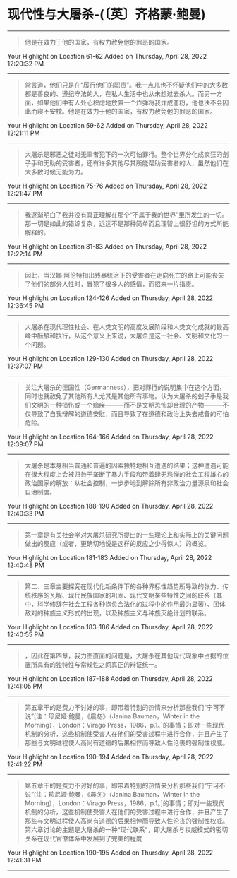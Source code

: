 # 现代性与大屠杀-(〔英〕齐格蒙·鲍曼)

---

> 他是在效力于他的国家，有权力赦免他的罪恶的国家。

Your Highlight on Location 61-62 Added on Thursday, April 28, 2022 12:20:32 PM

---

> 常言道，他们只是在“履行他们的职责”。我一点儿也不怀疑他们中的大多数都是善良的、遵纪守法的人，在私人生活中也从未想过去杀人。而另一方面，如果他们中有人处心积虑地放置一个炸弹将我炸成齑粉，他也决不会因此而寝不安枕。他是在效力于他的国家，有权力赦免他的罪恶的国家。

Your Highlight on Location 59-62 Added on Thursday, April 28, 2022 12:21:11 PM

---

> 大屠杀是邪恶之徒对无辜者犯下的一次可怕罪行。整个世界分化成疯狂的刽子手和无助的受害者，还有许多其他尽其所能帮助受害者的人，虽然他们在大多数时候无能为力。

Your Highlight on Location 75-76 Added on Thursday, April 28, 2022 12:21:47 PM

---

> 我逐渐明白了我并没有真正理解在那个“不属于我的世界”里所发生的一切。那一切是如此的错综复杂，远远不是那种简单而且理智上很舒坦的方式所能解释的。

Your Highlight on Location 81-83 Added on Thursday, April 28, 2022 12:22:14 PM

---

> 因此，当汉娜·阿伦特指出残暴统治下的受害者在走向死亡的路上可能丧失了他们的部分人性时，冒犯了很多人的感情，而招来一片指责。

Your Highlight on Location 124-126 Added on Thursday, April 28, 2022 12:36:45 PM

---

> 大屠杀在现代理性社会、在人类文明的高度发展阶段和人类文化成就的最高峰中酝酿和执行，从这个意义上来说，大屠杀是这一社会、文明和文化的一个问题。

Your Highlight on Location 129-130 Added on Thursday, April 28, 2022 12:37:07 PM

---

> 关注大屠杀的德国性（Germanness），把对罪行的说明集中在这个方面，同时也就赦免了其他所有人尤其是其他所有事物。认为大屠杀的刽子手是我们文明的一种损伤或一个痼疾———而不是文明恐怖却合理的产物———不仅导致了自我辩解的道德安慰，而且导致了在道德和政治上失去戒备的可怕危险。

Your Highlight on Location 164-166 Added on Thursday, April 28, 2022 12:39:07 PM

---

> 大屠杀是本身相当普通和普遍的因素独特地相互遭遇的结果；这种遭遇可能在很大程度上会被归咎于垄断了暴力手段和带着肆无忌惮的社会工程雄心的政治国家的解放：从社会控制，一步步地到解除所有非政治力量源泉和社会自治制度。

Your Highlight on Location 188-190 Added on Thursday, April 28, 2022 12:40:33 PM

---

> 第一章是有关社会学对大屠杀研究所提出的一些理论上和实际上的关键问题做出的反应（或者，更确切地说是这样的反应之少得惊人）的概览。

Your Highlight on Location 181-183 Added on Thursday, April 28, 2022 12:40:48 PM

---

> 第二、三章主要探究在现代化新条件下的各种界标性趋势所导致的张力、传统秩序的瓦解、现代民族国家的巩固、现代文明某些特性之间的联系（其中，科学修辞在社会工程各种抱负合法化的过程中的作用最为显著）、团体敌对的种族主义形式的出现，以及种族主义与种族灭绝计划的联系。

Your Highlight on Location 183-186 Added on Thursday, April 28, 2022 12:40:55 PM

---

> ，因此在第四章，我力图直面的问题是，大屠杀在其他现代现象中占据的位置所具有的独特性与常规性之间真正的辩证统一。

Your Highlight on Location 187-188 Added on Thursday, April 28, 2022 12:41:05 PM

---

> 第五章干的是费力不讨好的事，即带着特别的热情来分析那些我们“宁可不说”[注：珍尼娅·鲍曼，《晨冬》（Janina Bauman，Winter in the Morning），London：Virago Press，1986，p.1。]的事情；即对一些现代机制的分析，这些机制使受害人在他们的受害过程中进行合作，并且产生了那些与文明进程使人高尚有道德的后果相悖而导致人性沦丧的强制性权威。

Your Highlight on Location 190-194 Added on Thursday, April 28, 2022 12:41:22 PM

---

> 第五章干的是费力不讨好的事，即带着特别的热情来分析那些我们“宁可不说”[注：珍尼娅·鲍曼，《晨冬》（Janina Bauman，Winter in the Morning），London：Virago Press，1986，p.1。]的事情；即对一些现代机制的分析，这些机制使受害人在他们的受害过程中进行合作，并且产生了那些与文明进程使人高尚有道德的后果相悖而导致人性沦丧的强制性权威。第六章讨论的主题是大屠杀的一种“现代联系”，即大屠杀与权威模式的密切关系在现代官僚体系中发展到了完美的程度

Your Highlight on Location 190-195 Added on Thursday, April 28, 2022 12:41:31 PM

---

